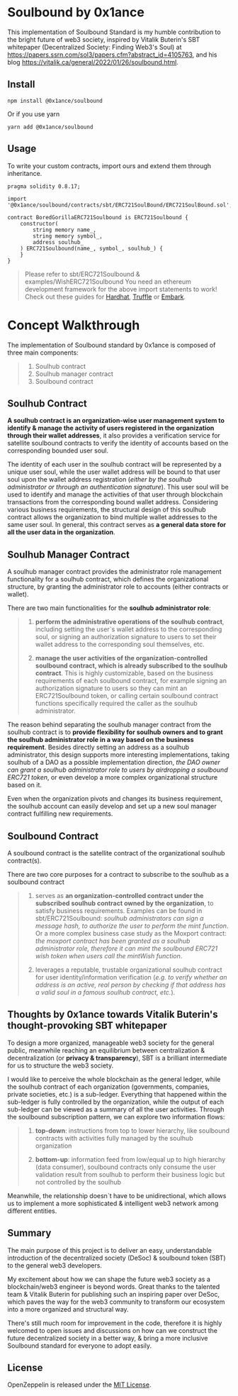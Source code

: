 # Soulbound by 0x1ance

This implementation of Soulbound Standard is my humble contribution to the bright future of web3 society, inspired by Vitalik Buterin's SBT whitepaper (Decentralized Society: Finding Web3's Soul) at https://papers.ssrn.com/sol3/papers.cfm?abstract_id=4105763, and his blog https://vitalik.ca/general/2022/01/26/soulbound.html.

## Install

```
npm install @0x1ance/soulbound
```

Or if you use yarn

```
yarn add @0x1ance/soulbound
```

## Usage

To write your custom contracts, import ours and extend them through inheritance.

```solidity
pragma solidity 0.8.17;

import '@0x1ance/soulbound/contracts/sbt/ERC721SoulBound/ERC721SoulBound.sol';

contract BoredGorillaERC721Soulbound is ERC721Soulbound {
    constructor(
        string memory name_,
        string memory symbol_,
        address soulhub_
    ) ERC721Soulbound(name_, symbol_, soulhub_) {
    }
}
```

> Please refer to sbt/ERC721Soulbound & examples/WishERC721Soulbound
> You need an ethereum development framework for the above import statements to work! Check out these guides for [Hardhat], [Truffle] or [Embark].

# Concept Walkthrough

The implementation of Soulbound standard by 0x1ance is composed of three main components:

> 1. Soulhub contract
> 2. Soulhub manager contract
> 3. Soulbound contract

## Soulhub Contract

**A soulhub contract is an organization-wise user management system to identify & manage the activity of users registered in the organization through their wallet addresses**, it also provides a verification service for satellite soulbound contracts to verify the identity of accounts based on the corresponding bounded user soul.

The identity of each user in the soulhub contract will be represented by a unique user soul, while the user wallet address will be bound to that user soul upon the wallet address registration (_either by the soulhub administrator or through an authentication signature_). This user soul will be used to identify and manage the activities of that user through blockchain transactions from the corresponding bound wallet address. Considering various business requirements, the structural design of this soulhub contract allows the organization to bind multiple wallet addresses to the same user soul. In general, this contract serves as **a general data store for all the user data in the organization**.

## Soulhub Manager Contract

A soulhub manager contract provides the administrator role management functionality for a soulhub contract, which defines the organizational structure, by granting the administrator role to accounts (either contracts or wallet). 

There are two main functionalities for the **soulhub administrator role**:

> 1. **perform the administrative operations of the soulhub contract**, including setting the user`s wallet address to the corresponding soul, or signing an authorization signature to users to set their wallet address to the corresponding soul themselves, etc.
> 
> 2. **manage the user activities of the organization-controlled soulbound contract, which is already subscribed to the soulhub contract**. This is highly customizable, based on the business requirements of each soulbound contract, for example signing an authorization signature to users so they can mint an ERC721Soulbound token, or calling certain soulbound contract functions specifically required the caller as the soulhub administrator.

The reason behind separating the soulhub manager contract from the soulhub contract is to **provide flexibility for soulhub owners and to grant the soulhub administrator role in a way based on the business requirement**. Besides directly setting an address as a soulhub administrator, this design supports more interesting implementations, taking soulhub of a DAO as a possible implementation direction, _the DAO owner can grant a soulhub administrator role to users by airdropping a soulbound ERC721 token_, or even develop a more complex organizational structure based on it.

Even when the organization pivots and changes its business requirement, the soulhub account can easily develop and set up a new soul manager contract fulfilling new requirements.

## Soulbound Contract

A soulbound contract is the satellite contract of the organizational soulhub contract(s).

There are two core purposes for a contract to subscribe to the soulhub as a soulbound contract

> 1. serves as **an organization-controlled contract under the subscribed soulhub contract owned by the organization**, to satisfy business requirements. Examples can be found in sbt/ERC721Soulbound: _soulhub administrators can sign a message hash, to authorize the user to perform the mint function_. Or a more complex business case study as the Moxport contract: _the moxport contract has been granted as a soulhub administrator role, therefore it can mint the soulbound ERC721 wish token when users call the mintWish function_.
> 
> 2. leverages a reputable, trustable organizational soulhub contract for user identity/information verification (_e.g. to verify whether an address is an active, real person by checking if that address has a valid soul in a famous soulhub contract, etc._).

## Thoughts by 0x1ance towards Vitalik Buterin's thought-provoking SBT whitepaper

To design a more organized, manageable web3 society for the general public, meanwhile reaching an equilibrium between centralization & decentralization (or **privacy & transparency**), SBT is a brilliant intermediate for us to structure the web3 society.

I would like to perceive the whole blockchain as the general ledger, while the soulhub contract of each organization (governments, companies, private societies, etc.) is a sub-ledger. Everything that happened within the sub-ledger is fully controlled by the organization, while the output of each sub-ledger can be viewed as a summary of all the user activities. Through the soulbound subscription pattern, we can explore two information flows:

> 1. **top-down**: instructions from top to lower hierarchy, like soulbound contracts with activities fully managed by the soulhub organization
> 
> 2. **bottom-up**: information feed from low/equal up to high hierarchy (data consumer), soulbound contracts only consume the user validation result from soulhub to perform their business logic but not controlled by the soulhub

Meanwhile, the relationship doesn`t have to be unidirectional, which allows us to implement a more sophisticated & intelligent web3 network among different entities.

## Summary

The main purpose of this project is to deliver an easy, understandable introduction of the decentralized society (DeSoc) & soulbound token (SBT) to the general web3 developers.

My excitement about how we can shape the future web3 society as a blockchain/web3 engineer is beyond words. Great thanks to the talented team & Vitalik Buterin for publishing such an inspiring paper over DeSoc, which paves the way for the web3 community to transform our ecosystem into a more organized and structural way.

There's still much room for improvement in the code, therefore it is highly welcomed to open issues and discussions on how can we construct the future decentralized society in a better way, &
bring a more inclusive Soulbound standard for everyone to adopt easily.

## License

OpenZeppelin is released under the [MIT License](LICENSE).

[Truffle]: https://truffleframework.com/docs/truffle/quickstart
[Embark]: https://embark.status.im/docs/quick_start.html
[Hardhat]: https://hardhat.org/hardhat-runner/docs/getting-started
